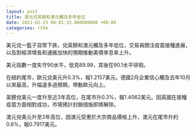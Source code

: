 ```yaml
---
layout: post
title: 美元兌英鎊和澳元觸及多年低位
date: 2021-02-23 06:01:15.000000000 +08:00
categories: rthk
---
```


美元兌一籃子貨幣下跌，兌英鎊和澳元觸及多年低位，交易員關注疫苗接種進展，以及對經濟增長和通脹加快的預期推動美債孳息率上升。

美元指數一度失守90水平，低見89.99，其後在90.1水平徘徊。

在紐約尾市，歐元兌美元升0.3%，報1.2157美元。德國2月企業信心觸及去年10月以來最高，升幅遠多過預期，帶動歐元向上。

英鎊兌美元一度升至近3年高位，在尾市升0.3%，報1.4062美元。因英國在接種疫苗方面相對成功，市場預計封鎖措施即將解除。

澳元兌美元升至3年高位，因澳元受惠於大宗商品價格上升，澳元在尾市升約0.6%，報0.7917美元。
